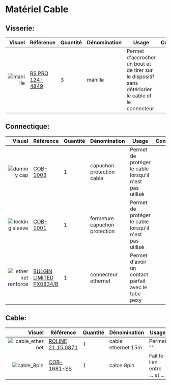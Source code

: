 # Matériel Cable

## Visserie:
| Visuel | Référence | Quantité | Dénomination | Usage | Conseil |
|-------:|-----------|----------|--------------------------|-----------------------------------------|----------|
|![manille](/../µKOSMOS/docs/pictures/equipments/cable/manille.PNG)        |[RS PRO 124-4849](https://fr.rs-online.com/web/p/manilles/1244849?cm_mmc=FR-PLA-DS3A-_-google-_-CFS_FR_FR_RS+PRO_PO4700199950-_-Acc%C3%A8s,+Stockage+et+manutention-_-1244849&matchtype=&pla-2260779340447&gad_source=1&gclid=EAIaIQobChMI7YCP0uXQhAMVzj8GAB0ZgAvmEAQYASABEgLiavD_BwE&gclsrc=aw.ds)           |        3| manille |Permet d'accrocher un bout et de tirer sur le dispositif sans détériorier le cable et le connecteur |          |




## Connectique:
| Visuel | Référence | Quantité | Dénomination | Usage | Conseil |
|-------:|-----------|----------|--------------------------|-----------------------------------------|----------|
|![dummy cap](/../µKOSMOS/docs/pictures/equipments/cable/dummy_cap.PNG)        |[COB-1003](https://www.bluetrailengineering.com/product-page/cobalt-series-dummy-cap)          |         1|capuchon protection cable       | Permet de protéger le cable lorsqu'il n'est pas utilisé                    |          |
|![locking sleeve](pictures/equipments/cable/locking_sleeve.PNG)        |[COB-1001](https://www.bluetrailengineering.com/product-page/low-profile-locking-sleeve)          |         1|fermeture capuchon protection       |Permet de protéger le cable lorsqu'il n'est pas utilisé                         |          |
|![ethernet renforcé](pictures/equipments/cable/connecteur_ethernet.PNG)   |[BULGIN LIMITED PX0834/B](https://fr.farnell.com/bulgin/px0834-b/connecteur-precable-rj45/dp/9667733?st=bulgin%20px0834/b)           |         1| connecteur ethernet          |Permet d'avoir un contact parfait avec le tube pexy|          |



## Cable:
| Visuel | Référence | Quantité | Dénomination | Usage | Conseil |
|-------:|-----------|----------|--------------------------|-----------------------------------------|----------|
|![cable_ethernet](/../µKOSMOS/docs/pictures/equipments/cable/cable_ethernet.PNG)   |[ROLINE 	21.15.0871](https://fr.farnell.com/roline/21-15-0871/cordon-de-brassage-rj45-m-m-30m/dp/3003054?ost=21.15.0871)         |         1| cable ethernet 15m         |Permet ""   |          |
|![cable_8pin](/../µKOSMOS/docs/pictures/equipments/cable/8pin_cable.png)        |[COB-1681-SS](https://rov-expert.fr/blue-trail-engineering/525-cobalt-8-pin-male-connector-on-1-meter-cable-single-ended.html)          |         1|cable 8pin      | Fait le lien entre ... et ...                        |          |

